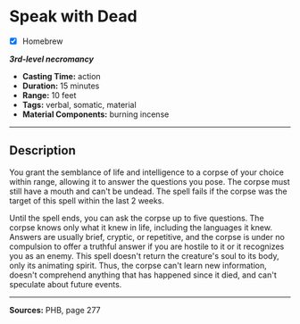 # Speak with Dead
- [x] Homebrew

***3rd-level necromancy***
- **Casting Time:** action
- **Duration:** 15 minutes
- **Range:** 10 feet
- **Tags:** verbal, somatic, material
- **Material Components:** burning incense

---

## Description
You grant the semblance of life and intelligence to a corpse of your choice within range, allowing it to answer the questions you pose.
The corpse must still have a mouth and can't be undead.
The spell fails if the corpse was the target of this spell within the last 2 weeks.

Until the spell ends, you can ask the corpse up to five questions.
The corpse knows only what it knew in life, including the languages it knew.
Answers are usually brief, cryptic, or repetitive, and the corpse is under no compulsion to offer a truthful answer if you are hostile to it or it recognizes you as an enemy.
This spell doesn't return the creature's soul to its body, only its animating spirit.
Thus, the corpse can't learn new information, doesn't comprehend anything that has happened since it died, and can't speculate about future events.

---

**Sources:** PHB, page 277
